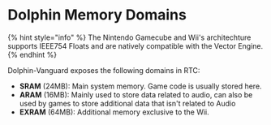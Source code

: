 # Dolphin Memory Domains

{% hint style="info" %}
The Nintendo Gamecube and Wii's architechture supports IEEE754 Floats and are natively compatible with the Vector Engine.
{% endhint %}

Dolphin-Vanguard exposes the following domains in RTC:

* **SRAM** \(24MB\): Main system memory. Game code is usually stored here.
* **ARAM** \(16MB\): Mainly used to store data related to audio, can also be used by games to store additional data that isn't related to Audio
* **EXRAM** \(64MB\): Additional memory exclusive to the Wii.

